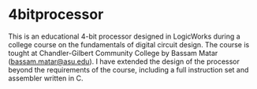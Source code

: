 # 4bitprocessor
This is an educational 4-bit processor designed in LogicWorks during a college course on the fundamentals of digital circuit design. The course is tought at Chandler-Gilbert Community College by Bassam Matar (bassam.matar@asu.edu). I have extended the design of the processor beyond the requirements of the course, including a full instruction set and assembler written in C.
